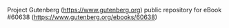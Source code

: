 Project Gutenberg (https://www.gutenberg.org) public repository for eBook #60638 (https://www.gutenberg.org/ebooks/60638)
